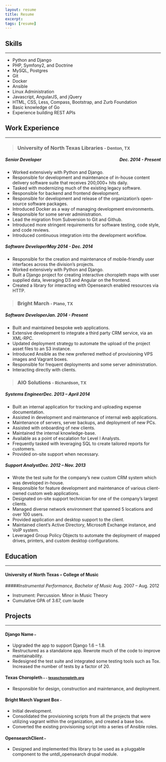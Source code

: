 ```yaml
---
layout: resume
title: Resume
excerpt:
tags: [resume]
---
```


## Skills
---

* Python and Django
* PHP, Symfony2, and Doctrine
* MySQL, Postgres
* Git
* Docker
* Ansible
* Linux Administration
* Javascript,  AngularJS, and jQuery
* HTML, CSS, Less, Compass, Bootstrap, and Zurb Foundation
* Basic knowledge of Go
* Experience building REST APIs


## Work Experience
---

>### University of North Texas Libraries<small> - Denton, TX</small>

##### _Senior Developer_<span style="float: right;">Dec. 2014 - Present</span>

* Worked extensively with Python and Django.
* Responsible for development and maintenance of in-house content delivery software suite that receives 200,000+ hits daily.
* Tasked with modernizing much of the existing legacy software.
* Responsible for backend and frontend development.
* Responsible for development and release of the organization’s open-source software packages.
* Introduced Docker as a way of managing development environments.
* Responsible for some server administration.
* Lead the migration from Subversion to Git and Github.
* Introduced more stringent requirements for software testing,  code style, and code reviews.
* Introduced continuous integration into the development workflow.


##### _Software Developer_<span class="right">May 2014 - Dec. 2014</span>

* Responsible for the creation and maintenance of mobile-friendly user interfaces across the division’s projects.
* Worked extensively with Python and Django.
* Built a Django project for creating interactive choropleth maps with user supplied data, leveraging D3 and Angular on the frontend.
* Created a library for interacting with Opensearch enabled resources via HTTP.


>### Bright March<small> - Plano, TX</small>

##### _Software Developer_<span class="right">Jan.  2014 - Present</span>

* Built and maintained bespoke web applications.
* Extensive development to integrate a third party CRM service, via an XML-RPC.
* Updated deployment strategy to automate the upload of the project asset files to an S3 instance.
* Introduced Ansible as the new preferred method of provisioning VPS images and Vagrant boxes.
* Responsible for frequent deployments and some server administration.
* Interacting directly with clients.


>### AIO Solutions<small> - Richardson, TX</small>

##### _Systems Engineer_<span class="right">Dec. 2013 – April 2014</span>

* Built an internal application for tracking and uploading expense documentation.
* Assisted in development and maintenance of internal web applications.
* Maintenance of servers, server backups, and deployment of new PCs.
* Assisted with onboarding of new clients.
* Maintained the internal knowledge-base.
* Available as a point of escalation for Level I Analysts.
* Frequently tasked with leveraging SQL to create tailored reports for customers.
* Provided on-site support when necessary.

##### _Support Analyst_<span class="right">Dec. 2012 – Nov. 2013</span>

* Wrote the test suite for the company’s new custom CRM system which was developed in-house.
* Responsible for feature development and maintenance of various client-owned custom web applications.
* Designated on-site support technician for one of the company’s largest clients.
* Managed diverse network environment that spanned 5 locations and over 100 users.
* Provided application and desktop support to the client.
* Maintained client’s Active Directory, Microsoft Exchange instance, and VoIP system.
* Leveraged Group Policy Objects to automate the deployment of mapped drives, printers, and custom desktop configurations.


## Education
---

#### University of North Texas – College of Music

#####_Instrumental Performance, Bachelor of Music_ <span class="right">Aug. 2007 – Aug. 2012</span>


* Instrument: Percussion. Minor in Music Theory
* Cumulative GPA of 3.67, cum laude


## Projects
---

<h4>Django Name<small> – <a href="http://github.com/unt-libraries/django-name"><i class="fa fa-fw fa-github"></i></a></small></h4>

* Upgraded the app to support Django 1.6 – 1.8.
* Restructured as a standalone app. Rewrote much of the code to improve maintainability.
* Redesigned the test suite and integrated some testing tools such as Tox. Increased the number of tests by a factor of 20.

<h4>Texas Choropleth<small> – <a href="http://github.com/unt-libraries/texas-choropleth"><i class="fa fa-fw fa-github"></i></a> - <a href="http://texaschoropleth.org">texaschoropleth.org</a></small></h4>

* Responsible for design, construction and maintenance, and deployment.

<h4>Bright March Vagrant Box<small> - <a href="http://github.com/brightmarch/vagrant-box"><i class="fa fa-fw fa-github"></i></a></small></h4>

* Initial development.
* Consolidated the provisioning scripts from all the projects that were utilizing vagrant within the organization, and created a base box.
* Converted the existing provisioning script into a series of Ansible roles.

<h4>OpensearchClient<small> – <a href="http://github.com/unt-libraries/opensearch-client"><i class="fa fa-fw fa-github"></i></a></small></h4>

* Designed and implemented this library to be used as a pluggable component to the untdl_opensearch drupal module.
